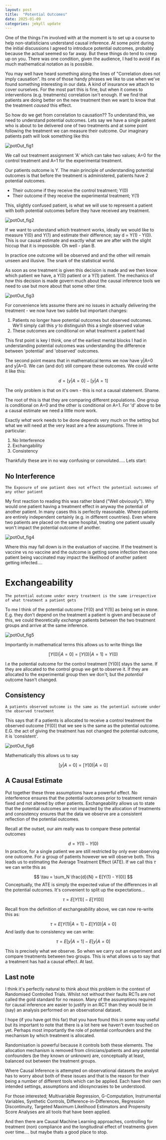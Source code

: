 ```yaml
---
layout: post
title:  "Potential Outcomes"
date: 2025-01-09
categories: jekyll update
---
```



One of the things I'm involved with at the moment is to set up a course to help non-statisticians understand causal inference. At some point during the initial discussions I agreed to introduce potential outcomes, probably because the actual seemed so far away. But these things do tend to creep up on you.   There was one condition, given the audience, I had to avoid if as much mathematical notation as is possible.

You may well have heard something along the lines of "Correlation does not imply causation".  Its one of those handy phrases we like to use when we've found something interesting in our data.  A kind of insurance we attach to cover ourselves.  For the most part this is fine, but when it comes to interventions (e.g. treatments) correlation isn't enough.  If we find that patients are doing better on the new treatment then we want to know that the treatment *caused* this effect.

So how do we get from correlation to causation?? To understand this, we need to understand potential outcomes.  Lets say we have a single patient who is about to be delivered one of two treatments and at some point following the treatment we can measure their outcome.  Our imaginary patients path will look something like this

![potOut_fig1](/assets/potOut_fig1.png)

We call out treatment assignment 'A' which can take two values; A=0 for the control treatment and A=1 for the experimental treatment.  

Our patients outcome is Y.  The main principle of understanding potential outcomes is that before the treatment is administered, patients have 2 potential outcomes.  
* Their outcome if they receive the control treatment; Y(0)
* Their outcome if they receive the experimental treatment; Y(1)

This, slightly confused patient, is what we will use to represent a patient with both potential outcomes before they have received any treatment.

![potOut_fig2](/assets/potOut_fig2.png)

If we want to understand which treatment works, ideally we would like to measure Y(0) and Y(1) and estimate their difference; say d = Y(1) - Y(0).  This is our causal estimate and exactly what we are after with the slight hiccup that it is impossible. Oh well - plan B.

In practice one outcome will be observed and and the other will remain unseen and illusive. The snark of the statistical world.

As soon as one treatment is given this decision is made and we then know which patient we have, a Y(0) patient or a Y(1) patient.  The mechanics of *how* this decision is made govern much about the causal inference tools we need to use but more about that some other time.

![potOut_fig3](/assets/potOut_fig3.png)

For convenience lets assume there are no issues in actually delivering the treatment - we now have two subtle but important changes:

1. Patients no longer have potential outcomes but observed outcomes.  We'll simply call this $y$ to distinguish this a single observed value
2. These outcomes are conditional on what treatment a patient had

This first point is key I think, one of the earliest mental blocks I had in understanding potential outcomes was understanding the difference between 'potential' and 'observed' outcomes.

The second point means that in mathematical terms we now have y|A=0 and y|A=0.  We can (and do!) still compare these outcomes.  We could write it like this:

$$
d = [y|A=0] -  [y|A=1] 
$$

The only problem is that on it's own - this is not a causal statement. Shame.

The root of this is that they are comparing different populations.  One group is conditional on A=0 and the other is conditional on A=1.  For 'd' above to be a causal estimate we need a little more work.

Exactly *what* work needs to be done depends very much on the setting but what we will need at the very least are a few assumptions.  Three in particular:

1. No Interference
2. Exchangability
3. Consistency

Thankfully these are in no way confusing or convoluted..... Lets start:

## No Interference

	The Exposure of one patient does not effect the potential outcomes of any other patient

My first reaction to reading this was rather bland ("Well obviously").  Why would one patient having a treatment effect in anyway the potential of another patient.  In many cases this is perfectly reasonable.  Where patients are entirely independent certainly (e.g. in different countries).  Even where two patients are placed on the same hospital, treating one patient usually won't impact the potential outcome of another.   

![potOut_fig4](/assets/potOut_fig4.png)

Where this may fall down is in the evaluation of vaccine.  If the treatment is vaccine vs no vaccine and the outcome is getting some infection then one patient being vaccinated may impact the likelihood of another patient getting infected....


# Exchangeability
	The potential outcome under every treatment is the same irrespective of what treatment a patient gets

To me I think of the potential outcome [Y(0) and Y(1)] as being set in stone. E.g. they don't depend on the treatment a patient is given and because of this, we could theoretically *exchange* patients between the two treatment groups and arrive at the same inference. 

![potOut_fig5](/assets/potOut_fig5.png)

Importantly in mathematical terms this allows us to write things like

$$
[Y(0)|A=0] = [Y(0)|A=1] = Y(0)
$$

I.e the potential outcome for the control treatment [Y(0)] stays the same.  If they are allocated to the control group we get to observe it.  If they are allocated to the experimental group then we don't;  but the *potential* outcome hasn't changed.

## Consistency
	A patients observed outcome is the same as the potential outcome under the observed treatment

This says that if a patients is allocated to receive a control treatment the observed outcome [Y(0)] that we see is the same as the potential outcome.  E.G. the act of giving the treatment has not changed the potential outcome, it is 'consistent'.


![potOut_fig6](/assets/potOut_fig6.png)


Mathematically this allows us to say

$$
[y|A=0] = [Y(0)|A=0]
$$

##  A Causal Estimate

Put together these three assumptions have a powerful effect.  No interference ensures that the potential outcomes prior to treatment remain fixed and not altered by other patients.  Exchangeability allows us to state that the potential outcomes are not impacted by the allocation of treatments and consistency ensures that the data we observe are a consistent reflection of the potential outcomes.

Recall at the outset, our aim really was to compare these potential outcomes

$$
d = Y(1) - Y(0)
$$
In practice, for a single patient we are still restricted by only ever observing one outcome.  For a group of patients however we will observe both.   This leads us to estimating the Average Treatment Effect (ATE).  If we call this $\tau$ we can write this as

$$
\tau = \sum_N \frac{d}{N} = E[Y(1) - Y(0)]
$$
Conceptually, the ATE is simply the expected value of the differences in all the potential outcomes.  It's convenient to split up the expectations...

$$
\tau  = E[Y(1)] - E[Y(0)]
$$

Recall from the definition of exchangeability above, we can now re-write this as: 

$$
\tau = E[Y(1)|A=1] - E[Y(0)|A=0]
$$
And lastly due to consistency we can write:

$$
\tau = E[y|A=1] - E[y|A=0]
$$

This is precisely what we observe.  So when we carry out an experiment and compare treatments between two groups.  This is what allows us to say that a treatment has had a causal effect.  At last.
## Last note

I think it's perfectly natural to think about this problem in the context of Randomised Controlled Trials.  Whilst not without their faults RCTs are not called the gold standard for no reason.  Many of the assumptions required for causal inference are easier to justify in an RCT than they would be in (say) an analysis performed on an observational dataset.

I hope (if you have got this far) that you have found this in some way useful but its important to note that there is a lot here we haven't even touched on yet.  Perhaps most importantly the role of potential confounders and the mechanism by which treatment is allocated.

Randomisation is powerful because it controls both these elements.  The allocation mechanism is removed from clinicians/patients and any potential confounders (be they known or unknown) are, conceptually at least, balanced out between the treatment groups.

Where Causal Inference is attempted on observational datasets the analyst has to worry about both of these issues and that is the reason for their being a number of different tools which can be applied.  Each have their own intended settings, assumptions and idiosyncrasies to be understood. 

For those interested; Multivariable Regression, G-Computation, Instrumental Variables, Synthetic Controls, Difference-in-Differences, Regression Discontinuity, Targeted Maximum Likelihood Estimators and Propensity Score Analyses are all tools that have been applied.

And then there are Causal Machine Learning approaches, controlling for treatment (non) compliance and the longitudinal effect of treatments given over time.... but maybe thats a good place to stop.


